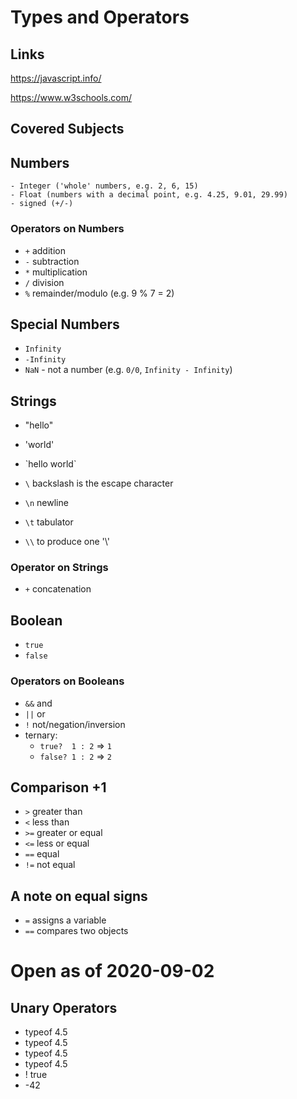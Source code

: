 # Types and Operators

## Links

https://javascript.info/

https://www.w3schools.com/


## Covered Subjects

## Numbers
    - Integer ('whole' numbers, e.g. 2, 6, 15)
    - Float (numbers with a decimal point, e.g. 4.25, 9.01, 29.99)
    - signed (+/-)

### Operators on Numbers
  - `+` addition
  - `-` subtraction
  - `*` multiplication
  - `/` division
  - `%` remainder/modulo (e.g. 9 % 7 = 2)

## Special Numbers
  - `Infinity`
  - `-Infinity`
  - `NaN` - not a number (e.g. `0/0`, `Infinity - Infinity`)

## Strings
  - "hello"
  - 'world'
  - \`hello world\`

  - `\` backslash is the escape character
  - `\n` newline
  - `\t` tabulator
  - `\\` to produce one '\\'

### Operator on Strings
  - `+` concatenation

## Boolean
  - `true`
  - `false`

### Operators on Booleans
  - `&&` and
  - `||` or
  - `!`  not/negation/inversion
  - ternary:
    - `true?  1 : 2` => `1`
    - `false? 1 : 2` => `2`

## Comparison +1
  - `>`  greater than
  - `<`  less than
  - `>=` greater or equal
  - `<=` less or equal
  - `==` equal
  - `!=` not equal

## A note on equal signs

- `=` assigns a variable
- `==` compares two objects

# Open as of 2020-09-02

## Unary Operators

- typeof 4.5
- typeof 4.5
- typeof 4.5
- typeof 4.5
- ! true
- -42
